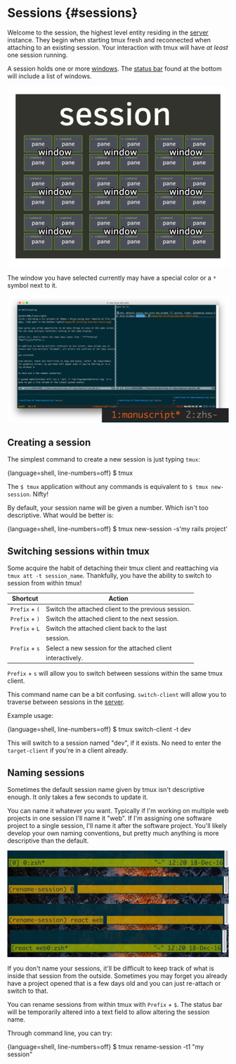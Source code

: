 # Sessions {#sessions}

Welcome to the session, the highest level entity residing in the [server](#server)
instance. They begin when starting tmux fresh and reconnected when attaching to
an existing session. Your interaction with tmux will have *at least* one session
running.

A session holds one or more [windows](#windows). The [status bar](#status-bar)
found at the bottom will include a list of windows.

![](images/info/session.png)

The window you have selected currently may have a special color or a `*` symbol
next to it.

![The first window, ID 1, titled "manuscript" is active. The second window, ID 2, titled zsh.](images/05-session/active-window.png)

## Creating a session

The simplest command to create a new session is just typing `tmux`:

{language=shell, line-numbers=off}
    $ tmux

The `$ tmux` application without any commands is equivalent to
`$ tmux new-session`. Nifty!

By default, your session name will be given a number. Which isn't too
descriptive. What would be better is:

{language=shell, line-numbers=off}
    $ tmux new-session -s'my rails project'

## Switching sessions within tmux

Some acquire the habit of detaching their tmux client and reattaching via
`tmux att -t session_name`. Thankfully, you have the ability to switch to
session from within tmux!

| Shortcut         | Action                                             |
|------------------|----------------------------------------------------|
|`Prefix` + `(`    | Switch the attached client to the previous session.|
|`Prefix` + `)`    | Switch the attached client to the next session.    |
|`Prefix` + `L`    | Switch the attached client back to the last        |
|                  | session.                                           |
|`Prefix` + `s`    | Select a new session for the attached client       |
|                  | interactively.                                     |

`Prefix` + `s` will allow you to switch between sessions within the same tmux
client.

This command name can be a bit confusing. `switch-client` will allow you to
traverse between sessions in the [server](#server).

Example usage:

{language=shell, line-numbers=off}
    $ tmux switch-client -t dev

This will switch to a session named "dev", if it exists.  No need to enter the
`target-client` if you're in a client already.

## Naming sessions

Sometimes the default session name given by tmux isn't descriptive enough. It
only takes a few seconds to update it.

You can name it whatever you want. Typically if I'm working on multiple web
projects in one session I'll name it "web". If I'm assigning one software
project to a single session, I'll name it after the software project. You'll
likely develop your own naming conventions, but pretty much anything is more
descriptive than the default. 

![Renaming a session 'zsh' to 'renamed'](images/05-session/rename.png)

If you don't name your sessions, it'll be difficult to keep track of what is
inside that session from the outside. Sometimes you may forget you already have
a project opened that is a few days old and you can just re-attach or switch to
that.

You can rename sessions from within tmux with `Prefix` + `$`.  The status bar
will be temporarily altered into a text field to allow altering the session
name.

Through command line, you can try:

{language=shell, line-numbers=off}
    $ tmux rename-session -t1 "my session"

